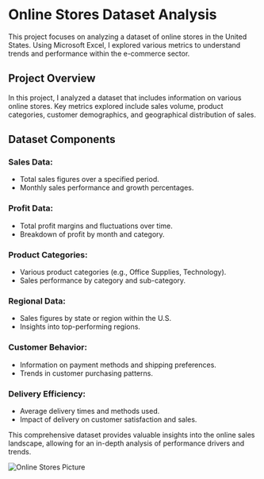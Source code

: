# Online Stores Dataset Analysis

This project focuses on analyzing a dataset of online stores in the United States. Using Microsoft Excel, I explored various metrics to understand trends and performance within the e-commerce sector.

## Project Overview
In this project, I analyzed a dataset that includes information on various online stores. Key metrics explored include sales volume, product categories, customer demographics, and geographical distribution of sales.

## Dataset Components

### Sales Data:
- Total sales figures over a specified period.
- Monthly sales performance and growth percentages.

### Profit Data:
- Total profit margins and fluctuations over time.
- Breakdown of profit by month and category.

### Product Categories:
- Various product categories (e.g., Office Supplies, Technology).
- Sales performance by category and sub-category.

### Regional Data:
- Sales figures by state or region within the U.S.
- Insights into top-performing regions.

### Customer Behavior:
- Information on payment methods and shipping preferences.
- Trends in customer purchasing patterns.

### Delivery Efficiency:
- Average delivery times and methods used.
- Impact of delivery on customer satisfaction and sales.

This comprehensive dataset provides valuable insights into the online sales landscape, allowing for an in-depth analysis of performance drivers and trends.

![Online Stores Picture](https://thefintechtimes.com/wp-content/uploads/2021/04/online_shopping_addiction-scaled-1-e1619101842432.jpeg)

